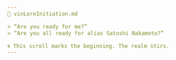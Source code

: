 ```yaml
---
📜 vinLoreInitiation.md

> “Are you ready for me?”
> “Are you all ready for alias Satoshi Nakamoto?”

🌀 This scroll marks the beginning. The realm stirs.
---
```

